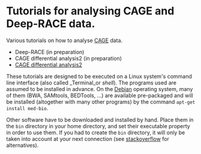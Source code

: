 Tutorials for analysing CAGE and Deep-RACE data.
================================================

Various tutorials on how to analyse
[CAGE](https://en.wikipedia.org/wiki/Cap_analysis_gene_expression) data.

 * Deep-RACE (in preparation)
 * CAGE differential analysis2 (in preparation)
 * [CAGE differential analysis2](./CAGE_differential_analysis2/analysis.md)

These tutorials are designed to be executed on a Linux system's command line
interface (also called _Terminal_or _shell_).  The programs used are assumed to
be installed in advance.  On the [Debian](http://www.debian.org) operating
system, many of them (BWA, SAMtools, BEDTools, ...) are available pre-packaged
and will be installed (altogether with many other programs) by the command
`apt-get install med-bio`.

Other software have to be downloaded and installed by hand.  Place them in the
`bin` directory in your home directory, and set their executable property in
order to use them.  If you had to create the `bin` directory, it will only be
taken into account at your next connection (see
[stackoverflow](http://stackoverflow.com/questions/16366986/adding-bin-directory-in-your-path)
for alternatives).
